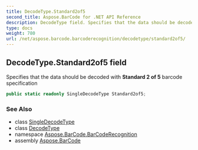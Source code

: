 ```yaml
---
title: DecodeType.Standard2of5
second_title: Aspose.BarCode for .NET API Reference
description: DecodeType field. Specifies that the data should be decoded with Standard 2 of 5 barcode specification
type: docs
weight: 780
url: /net/aspose.barcode.barcoderecognition/decodetype/standard2of5/
---
```

## DecodeType.Standard2of5 field

Specifies that the data should be decoded with **Standard 2 of 5** barcode specification

```csharp
public static readonly SingleDecodeType Standard2of5;
```

### See Also

* class [SingleDecodeType](../../singledecodetype/)
* class [DecodeType](../)
* namespace [Aspose.BarCode.BarCodeRecognition](../../decodetype/)
* assembly [Aspose.BarCode](../../../)


